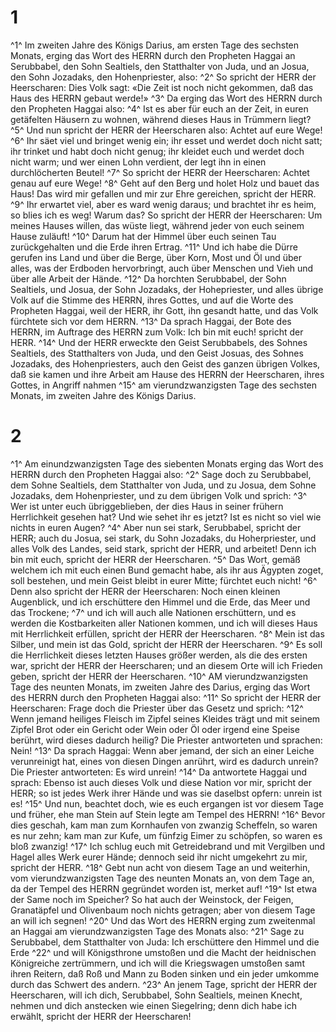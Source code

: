 # 1 
^1^ Im zweiten Jahre des Königs Darius, am ersten Tage des sechsten Monats, erging das Wort des HERRN durch den Propheten Haggai an Serubbabel, den Sohn Sealtiels, den Statthalter von Juda, und an Josua, den Sohn Jozadaks, den Hohenpriester, also: ^2^ So spricht der HERR der Heerscharen: Dies Volk sagt: «Die Zeit ist noch nicht gekommen, daß das Haus des HERRN gebaut werde!» ^3^ Da erging das Wort des HERRN durch den Propheten Haggai also: ^4^ Ist es aber für euch an der Zeit, in euren getäfelten Häusern zu wohnen, während dieses Haus in Trümmern liegt? ^5^ Und nun spricht der HERR der Heerscharen also: Achtet auf eure Wege! ^6^ Ihr säet viel und bringet wenig ein; ihr esset und werdet doch nicht satt; ihr trinket und habt doch nicht genug; ihr kleidet euch und werdet doch nicht warm; und wer einen Lohn verdient, der legt ihn in einen durchlöcherten Beutel! ^7^ So spricht der HERR der Heerscharen: Achtet genau auf eure Wege! ^8^ Geht auf den Berg und holet Holz und bauet das Haus! Das wird mir gefallen und mir zur Ehre gereichen, spricht der HERR. ^9^ Ihr erwartet viel, aber es ward wenig daraus; und brachtet ihr es heim, so blies ich es weg! Warum das? So spricht der HERR der Heerscharen: Um meines Hauses willen, das wüste liegt, während jeder von euch seinem Hause zuläuft! ^10^ Darum hat der Himmel über euch seinen Tau zurückgehalten und die Erde ihren Ertrag. ^11^ Und ich habe die Dürre gerufen ins Land und über die Berge, über Korn, Most und Öl und über alles, was der Erdboden hervorbringt, auch über Menschen und Vieh und über alle Arbeit der Hände. ^12^ Da horchten Serubbabel, der Sohn Sealtiels, und Josua, der Sohn Jozadaks, der Hohepriester, und alles übrige Volk auf die Stimme des HERRN, ihres Gottes, und auf die Worte des Propheten Haggai, weil der HERR, ihr Gott, ihn gesandt hatte, und das Volk fürchtete sich vor dem HERRN. ^13^ Da sprach Haggai, der Bote des HERRN, im Auftrage des HERRN zum Volk: Ich bin mit euch! spricht der HERR. ^14^ Und der HERR erweckte den Geist Serubbabels, des Sohnes Sealtiels, des Statthalters von Juda, und den Geist Josuas, des Sohnes Jozadaks, des Hohenpriesters, auch den Geist des ganzen übrigen Volkes, daß sie kamen und ihre Arbeit am Hause des HERRN der Heerscharen, ihres Gottes, in Angriff nahmen ^15^ am vierundzwanzigsten Tage des sechsten Monats, im zweiten Jahre des Königs Darius. 

# 2 
^1^ Am einundzwanzigsten Tage des siebenten Monats erging das Wort des HERRN durch den Propheten Haggai also: ^2^ Sage doch zu Serubbabel, dem Sohne Sealtiels, dem Statthalter von Juda, und zu Josua, dem Sohne Jozadaks, dem Hohenpriester, und zu dem übrigen Volk und sprich: ^3^ Wer ist unter euch übriggeblieben, der dies Haus in seiner frühern Herrlichkeit gesehen hat? Und wie sehet ihr es jetzt? Ist es nicht so viel wie nichts in euren Augen? ^4^ Aber nun sei stark, Serubbabel, spricht der HERR; auch du Josua, sei stark, du Sohn Jozadaks, du Hoherpriester, und alles Volk des Landes, seid stark, spricht der HERR, und arbeitet! Denn ich bin mit euch, spricht der HERR der Heerscharen. ^5^ Das Wort, gemäß welchem ich mit euch einen Bund gemacht habe, als ihr aus Ägypten zoget, soll bestehen, und mein Geist bleibt in eurer Mitte; fürchtet euch nicht! ^6^ Denn also spricht der HERR der Heerscharen: Noch einen kleinen Augenblick, und ich erschüttere den Himmel und die Erde, das Meer und das Trockene; ^7^ und ich will auch alle Nationen erschüttern, und es werden die Kostbarkeiten aller Nationen kommen, und ich will dieses Haus mit Herrlichkeit erfüllen, spricht der HERR der Heerscharen. ^8^ Mein ist das Silber, und mein ist das Gold, spricht der HERR der Heerscharen. ^9^ Es soll die Herrlichkeit dieses letzten Hauses größer werden, als die des ersten war, spricht der HERR der Heerscharen; und an diesem Orte will ich Frieden geben, spricht der HERR der Heerscharen. ^10^ AM vierundzwanzigsten Tage des neunten Monats, im zweiten Jahre des Darius, erging das Wort des HERRN durch den Propheten Haggai also: ^11^ So spricht der HERR der Heerscharen: Frage doch die Priester über das Gesetz und sprich: ^12^ Wenn jemand heiliges Fleisch im Zipfel seines Kleides trägt und mit seinem Zipfel Brot oder ein Gericht oder Wein oder Öl oder irgend eine Speise berührt, wird dieses dadurch heilig? Die Priester antworteten und sprachen: Nein! ^13^ Da sprach Haggai: Wenn aber jemand, der sich an einer Leiche verunreinigt hat, eines von diesen Dingen anrührt, wird es dadurch unrein? Die Priester antworteten: Es wird unrein! ^14^ Da antwortete Haggai und sprach: Ebenso ist auch dieses Volk und diese Nation vor mir, spricht der HERR; so ist jedes Werk ihrer Hände und was sie daselbst opfern: unrein ist es! ^15^ Und nun, beachtet doch, wie es euch ergangen ist vor diesem Tage und früher, ehe man Stein auf Stein legte am Tempel des HERRN! ^16^ Bevor dies geschah, kam man zum Kornhaufen von zwanzig Scheffeln, so waren es nur zehn; kam man zur Kufe, um fünfzig Eimer zu schöpfen, so waren es bloß zwanzig! ^17^ Ich schlug euch mit Getreidebrand und mit Vergilben und Hagel alles Werk eurer Hände; dennoch seid ihr nicht umgekehrt zu mir, spricht der HERR. ^18^ Gebt nun acht von diesem Tage an und weiterhin, vom vierundzwanzigsten Tage des neunten Monats an, von dem Tage an, da der Tempel des HERRN gegründet worden ist, merket auf! ^19^ Ist etwa der Same noch im Speicher? So hat auch der Weinstock, der Feigen, Granatäpfel und Olivenbaum noch nichts getragen; aber von diesem Tage an will ich segnen! ^20^ Und das Wort des HERRN erging zum zweitenmal an Haggai am vierundzwanzigsten Tage des Monats also: ^21^ Sage zu Serubbabel, dem Statthalter von Juda: Ich erschüttere den Himmel und die Erde ^22^ und will Königsthrone umstoßen und die Macht der heidnischen Königreiche zertrümmern, und ich will die Kriegswagen umstoßen samt ihren Reitern, daß Roß und Mann zu Boden sinken und ein jeder umkomme durch das Schwert des andern. ^23^ An jenem Tage, spricht der HERR der Heerscharen, will ich dich, Serubbabel, Sohn Sealtiels, meinen Knecht, nehmen und dich anstecken wie einen Siegelring; denn dich habe ich erwählt, spricht der HERR der Heerscharen! 